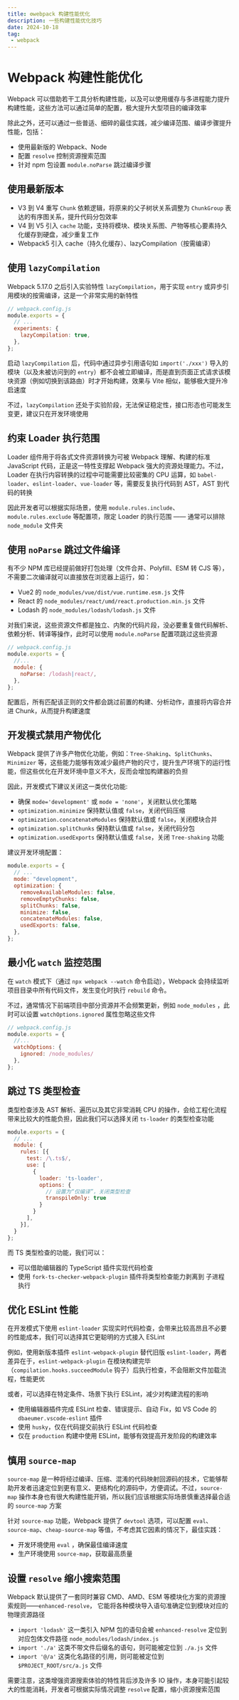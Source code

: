 ```yaml
---
title: ⚙️webpack 构建性能优化
description: 一些构建性能优化技巧
date: 2024-10-18
tag:
 - webpack
---
```


# Webpack 构建性能优化

Webpack 可以借助若干工具分析构建性能，以及可以使用缓存与多进程能力提升构建性能，这些方法可以通过简单的配置，极大提升大型项目的编译效率

除此之外，还可以通过一些普适、细碎的最佳实践，减少编译范围、编译步骤提升性能，包括：
+ 使用最新版的 Webpack、Node
+ 配置 `resolve` 控制资源搜索范围
+ 针对 npm 包设置 `module.noParse` 跳过编译步骤

## 使用最新版本

+ V3 到 V4 重写 `Chunk` 依赖逻辑，将原来的父子树状关系调整为 `ChunkGroup` 表达的有序图关系，提升代码分包效率
+ V4 到 V5 引入 `cache` 功能，支持将模块、模块关系图、产物等核心要素持久化缓存到硬盘，减少重复工作
+ Webpack5 引入 cache（持久化缓存）、lazyCompilation（按需编译）

## 使用 `lazyCompilation`

Webpack 5.17.0 之后引入实验特性 `lazyCompilation`，用于实现 `entry` 或异步引用模块的按需编译，这是一个非常实用的新特性

```js
// webpack.config.js
module.exports = {
  // ...
  experiments: {
    lazyCompilation: true,
  },
};
```

启动 `lazyCompilation` 后，代码中通过异步引用语句如 `import('./xxx')` 导入的模块（以及未被访问到的 `entry`）都不会被立即编译，而是直到页面正式请求该模块资源（例如切换到该路由）时才开始构建，效果与 Vite 相似，能够极大提升冷启速度

不过，`lazyCompilation` 还处于实验阶段，无法保证稳定性，接口形态也可能发生变更，建议只在开发环境使用

## 约束 Loader 执行范围

Loader 组件用于将各式文件资源转换为可被 Webpack 理解、构建的标准 JavaScript 代码，正是这一特性支撑起 Webpack 强大的资源处理能力。不过，Loader 在执行内容转换的过程中可能需要比较密集的 CPU 运算，如 `babel-loader`、`eslint-loader`、`vue-loader` 等，需要反复执行代码到 AST，AST 到代码的转换

因此开发者可以根据实际场景，使用 `module.rules.include`、`module.rules.exclude` 等配置项，限定 Loader 的执行范围 —— 通常可以排除 `node_module` 文件夹


## 使用 `noParse` 跳过文件编译

有不少 NPM 库已经提前做好打包处理（文件合并、Polyfill、ESM 转 CJS 等），不需要二次编译就可以直接放在浏览器上运行，如：
+ Vue2 的 `node_modules/vue/dist/vue.runtime.esm.js` 文件
+ React 的 `node_modules/react/umd/react.production.min.js` 文件
+ Lodash 的 `node_modules/lodash/lodash.js` 文件

对我们来说，这些资源文件都是独立、内聚的代码片段，没必要重复做代码解析、依赖分析、转译等操作，此时可以使用 `module.noParse` 配置项跳过这些资源
```js
// webpack.config.js
module.exports = {
  //...
  module: {
    noParse: /lodash|react/,
  },
};
```

配置后，所有匹配该正则的文件都会跳过前置的构建、分析动作，直接将内容合并进 Chunk，从而提升构建速度

## 开发模式禁用产物优化

Webpack 提供了许多产物优化功能，例如：`Tree-Shaking`、`SplitChunks`、`Minimizer` 等，这些能力能够有效减少最终产物的尺寸，提升生产环境下的运行性能，但这些优化在开发环境中意义不大，反而会增加构建器的负担

因此，开发模式下建议关闭这一类优化功能:
+ 确保 `mode='development'` 或 `mode = 'none'`，关闭默认优化策略
+ `optimization.minimize` 保持默认值或 `false`，关闭代码压缩
+ `optimization.concatenateModules` 保持默认值或 `false`，关闭模块合并
+ `optimization.splitChunks` 保持默认值或 `false`，关闭代码分包
+ `optimization.usedExports` 保持默认值或 `false`，关闭 `Tree-shaking` 功能

建议开发环境配置：
```js
module.exports = {
  // ...
  mode: "development",
  optimization: {
    removeAvailableModules: false,
    removeEmptyChunks: false,
    splitChunks: false,
    minimize: false,
    concatenateModules: false,
    usedExports: false,
  },
};
```

## 最小化 `watch` 监控范围

在 `watch` 模式下（通过 `npx webpack --watch` 命令启动），Webpack 会持续监听项目目录中所有代码文件，发生变化时执行 `rebuild` 命令。

不过，通常情况下前端项目中部分资源并不会频繁更新，例如 `node_modules` ，此时可以设置 `watchOptions.ignored` 属性忽略这些文件

```js
// webpack.config.js
module.exports = {
  //...
  watchOptions: {
    ignored: /node_modules/
  },
};
```

## 跳过 TS 类型检查

类型检查涉及 AST 解析、遍历以及其它非常消耗 CPU 的操作，会给工程化流程带来比较大的性能负担，因此我们可以选择关闭 `ts-loader` 的类型检查功能
```js
module.exports = {
  // ...
  module: {
    rules: [{
      test: /\.ts$/,
      use: [
        {
          loader: 'ts-loader',
          options: {
            // 设置为“仅编译”，关闭类型检查
            transpileOnly: true
          }
        }
      ],
    }],
  }
};
```
而 TS 类型检查的功能，我们可以：
+ 可以借助编辑器的 TypeScript 插件实现代码检查
+ 使用 `fork-ts-checker-webpack-plugin` 插件将类型检查能力剥离到 子进程 执行

## 优化 ESLint 性能

在开发模式下使用 `eslint-loader` 实现实时代码检查，会带来比较高昂且不必要的性能成本，我们可以选择其它更聪明的方式接入 ESLint

例如，使用新版本插件 `eslint-webpack-plugin` 替代旧版 `eslint-loader`，两者差异在于，`eslint-webpack-plugin` 在模块构建完毕（`compilation.hooks.succeedModule` 钩子）后执行检查，不会阻断文件加载流程，性能更优

或者，可以选择在特定条件、场景下执行 ESLint，减少对构建流程的影响
+ 使用编辑器插件完成 ESLint 检查、错误提示、自动 Fix，如 VS Code 的 `dbaeumer.vscode-eslint` 插件
+ 使用 `husky`，仅在代码提交前执行 ESLint 代码检查
+ 仅在 `production` 构建中使用 ESLint，能够有效提高开发阶段的构建效率

## 慎用 `source-map`

`source-map` 是一种将经过编译、压缩、混淆的代码映射回源码的技术，它能够帮助开发者迅速定位到更有意义、更结构化的源码中，方便调试。不过，`source-map` 操作本身也有很大构建性能开销，所以我们应该根据实际场景慎重选择最合适的 `source-map` 方案

针对 `source-map` 功能，Webpack 提供了 `devtool` 选项，可以配置 `eval`、`source-map`、`cheap-source-map` 等值，不考虑其它因素的情况下，最佳实践：

+ 开发环境使用 `eval` ，确保最佳编译速度
+ 生产环境使用 `source-map`，获取最高质量

## 设置 `resolve` 缩小搜索范围

Webpack 默认提供了一套同时兼容 CMD、AMD、ESM 等模块化方案的资源搜索规则——`enhanced-resolve`，
它能将各种模块导入语句准确定位到模块对应的物理资源路径

+ `import 'lodash'` 这一类引入 NPM 包的语句会被 `enhanced-resolve` 定位到对应包体文件路径 `node_modules/lodash/index.js`
+ `import './a'` 这类不带文件后缀名的语句，则可能被定位到 `./a.js` 文件
+ `import '@/a'` 这类化名路径的引用，则可能被定位到 `$PROJECT_ROOT/src/a.js` 文件

需要注意，这类增强资源搜索体验的特性背后涉及许多 IO 操作，本身可能引起较大的性能消耗，开发者可根据实际情况调整 `resolve` 配置，缩小资源搜索范围


